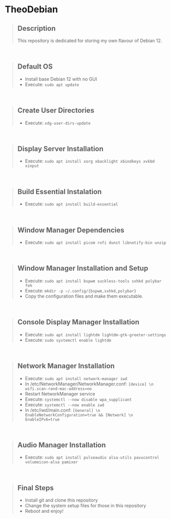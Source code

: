 # TheoDebian

> ## Description
> This repository is dedicated for storing my own flavour of Debian 12.

<br>

> ## Default OS
> - Install base Debian 12 with no GUI
> - Execute: ```sudo apt update```

<br>

> ## Create User Directories
> - Execute: ```xdg-user-dirs-update```

<br>

> ## Display Server Installation
> - Execute: ```sudo apt install xorg xbacklight xbindkeys xvkbd xinput```

<br>

> ## Build Essential Instalation
> - Execute: ```sudo apt install build-essential```

<br>

> ## Window Manager Dependencies
> - Execute: ```sudo apt install picom rofi dunst libnotify-bin unzip```

<br>

> ## Window Manager Installation and Setup
> - Execute: ```sudo apt install bspwm suckless-tools sxhkd polybar feh```
> - Execute: ```mkdir -p ~/.config/{bspwm,sxhkd,polybar}```
> - Copy the configuration files and make them executable.

<br>

> ## Console Display Manager Installation
> - Execute: ```sudo apt install lightdm lightdm-gtk-greeter-settings```
> - Execute: ```sudo systemctl enable lightdm```

<br>

> ## Network Manager Installation
> - Execute: ```sudo apt install network-manager iwd```
> - In /etc/NetworkManager/NetworkManager.conf: ```[device] \n wifi.scan-rand-mac-address=no```
> - Restart NetworkManager service
> - Execute: ```systemctl --now disable wpa_supplicant```
> - Execute: ```systemctl --now enable iwd```
> - In /etc/iwd/main.conf: ```[General] \n EnableNetworkConfiguration=true && [Network] \n EnableIPv6=true```

<br>

> ## Audio Manager Installation
> - Execute: ```sudo apt install pulseaudio alsa-utils pavucontrol volumeicon-alsa pamixer```

<br>

> ## Final Steps
> - Install git and clone this repository
> - Change the system setup files for those in this repository
> - Reboot and enjoy!
